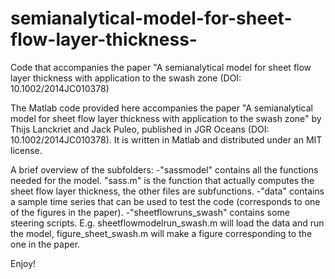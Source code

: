# semianalytical-model-for-sheet-flow-layer-thickness-
Code that accompanies the paper "A semianalytical model for sheet flow layer thickness with application to the swash zone (DOI: 10.1002/2014JC010378)

The Matlab code provided here accompanies the paper "A semianalytical 
model for sheet flow layer thickness with application to the swash zone" 
by Thijs Lanckriet and Jack Puleo, published in JGR Oceans (DOI: 
10.1002/2014JC010378). It is written in Matlab and distributed under an 
MIT license. 

A brief overview of the subfolders: -"sassmodel" contains all the 
functions needed for the model. "sass.m" is the function that actually 
computes the sheet flow layer thickness, the other files are 
subfunctions. -"data" contains a sample time series that can be used to 
test the code (corresponds to one of the figures in the paper). 
-"sheetflowruns_swash" contains some steering scripts. E.g. 
sheetflowmodelrun_swash.m will load the data and run the model, 
figure_sheet_swash.m will make a figure corresponding to the one in the 
paper. 

Enjoy! 

